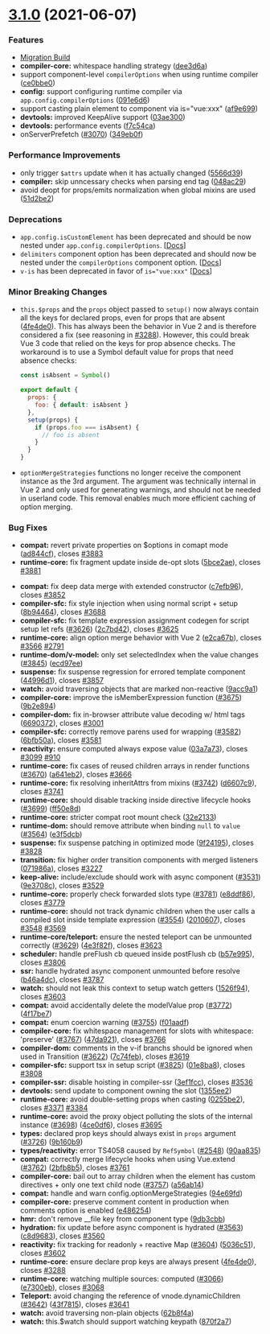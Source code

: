 # [3.1.0](https://github.com/vuejs/vue-next/compare/v3.1.0-beta.7...v3.1.0) (2021-06-07)

### Features

- [Migration Build](https://v3.vuejs.org/guide/migration/migration-build.html)
- **compiler-core:** whitespace handling strategy ([dee3d6a](https://github.com/vuejs/vue-next/commit/dee3d6ab8b4da6653d15eb148c51d9878007f6b6))
- support component-level `compilerOptions` when using runtime compiler ([ce0bbe0](https://github.com/vuejs/vue-next/commit/ce0bbe053abaf8ba18de8baf535e175048596ee5))
- **config:** support configuring runtime compiler via `app.config.compilerOptions` ([091e6d6](https://github.com/vuejs/vue-next/commit/091e6d67bfcc215227d78be578c68ead542481ad))
- support casting plain element to component via is="vue:xxx" ([af9e699](https://github.com/vuejs/vue-next/commit/af9e6999e1779f56b5cf827b97310d8e4e1fe5ec))
- **devtools:** improved KeepAlive support ([03ae300](https://github.com/vuejs/vue-next/commit/03ae3006e1e678ade4377cd10d206e8f7b4ad0cb))
- **devtools:** performance events ([f7c54ca](https://github.com/vuejs/vue-next/commit/f7c54caeb1dac69a26b79c98409e9633a7fe4bd3))
- onServerPrefetch ([#3070](https://github.com/vuejs/vue-next/issues/3070)) ([349eb0f](https://github.com/vuejs/vue-next/commit/349eb0f0ad78f9cb491278eb4c7f9fe0c2e78b79))

### Performance Improvements

- only trigger `$attrs` update when it has actually changed ([5566d39](https://github.com/vuejs/vue-next/commit/5566d39d467ebdd4e4234bc97d62600ff01ea28e))
- **compiler:** skip unncessary checks when parsing end tag ([048ac29](https://github.com/vuejs/vue-next/commit/048ac299f35709b25ae1bc1efa67d2abc53dbc3b))
- avoid deopt for props/emits normalization when global mixins are used ([51d2be2](https://github.com/vuejs/vue-next/commit/51d2be20386d4dc59006d31a1cc96676871027ce))

### Deprecations

- `app.config.isCustomElement` has been deprecated and should be now nested under `app.config.compilerOptions`. [[Docs](https://v3.vuejs.org/api/application-config.html#compileroptions)]
- `delimiters` component option has been deprecated and should now be nested under the `compilerOptions` component option. [[Docs](https://v3.vuejs.org/api/options-misc.html#compileroptions)]
- `v-is` has been deprecated in favor of `is="vue:xxx"` [[Docs](https://v3.vuejs.org/api/special-attributes.html#is)]

### Minor Breaking Changes

- `this.$props` and the `props` object passed to `setup()` now always contain all the keys for declared props, even for props that are absent ([4fe4de0](https://github.com/vuejs/vue-next/commit/4fe4de0a49ffc2461b0394e74674af38ff5e2a20)). This has always been the behavior in Vue 2 and is therefore considered a fix (see reasoning in [#3288](https://github.com/vuejs/vue-next/issues/3288)). However, this could break Vue 3 code that relied on the keys for prop absence checks. The workaround is to use a Symbol default value for props that need absence checks:

  ```js
  const isAbsent = Symbol()

  export default {
    props: {
      foo: { default: isAbsent }
    },
    setup(props) {
      if (props.foo === isAbsent) {
        // foo is absent
      }
    }
  }
  ```

- `optionMergeStrategies` functions no longer receive
  the component instance as the 3rd argument. The argument was technically
  internal in Vue 2 and only used for generating warnings, and should not
  be needed in userland code. This removal enables much more efficient
  caching of option merging.

### Bug Fixes

* **compat:** revert private properties on $options in comapt mode ([ad844cf](https://github.com/vuejs/vue-next/commit/ad844cf1e767137a713f715779969ffb94207c7a)), closes [#3883](https://github.com/vuejs/vue-next/issues/3883)
* **runtime-core:** fix fragment update inside de-opt slots ([5bce2ae](https://github.com/vuejs/vue-next/commit/5bce2ae723d43f23ccfac961f29b80fc870fba1f)), closes [#3881](https://github.com/vuejs/vue-next/issues/3881)
- **compat:** fix deep data merge with extended constructor ([c7efb96](https://github.com/vuejs/vue-next/commit/c7efb967ca5ab42ea2713331b8e53ae5c2746a78)), closes [#3852](https://github.com/vuejs/vue-next/issues/3852)
- **compiler-sfc:** fix style injection when using normal script + setup ([8b94464](https://github.com/vuejs/vue-next/commit/8b94464a3b9759a7a98c23efeafc7a9359c9807d)), closes [#3688](https://github.com/vuejs/vue-next/issues/3688)
- **compiler-sfc:** fix template expression assignment codegen for script setup let refs ([#3626](https://github.com/vuejs/vue-next/issues/3626)) ([2c7bd42](https://github.com/vuejs/vue-next/commit/2c7bd428011e027efa8f66487d2269c8dd79a2b0)), closes [#3625](https://github.com/vuejs/vue-next/issues/3625)
- **runtime-core:** align option merge behavior with Vue 2 ([e2ca67b](https://github.com/vuejs/vue-next/commit/e2ca67b59a4de57a9bce8d3394263ba493a35a39)), closes [#3566](https://github.com/vuejs/vue-next/issues/3566) [#2791](https://github.com/vuejs/vue-next/issues/2791)
- **runtime-dom/v-model:** only set selectedIndex when the value changes ([#3845](https://github.com/vuejs/vue-next/issues/3845)) ([ecd97ee](https://github.com/vuejs/vue-next/commit/ecd97ee6e465ec5c841d58d96833fece4e899785))
- **suspense:** fix suspense regression for errored template component ([44996d1](https://github.com/vuejs/vue-next/commit/44996d1a0a2de1bc6b3abfac6b2b8b3c969d4e01)), closes [#3857](https://github.com/vuejs/vue-next/issues/3857)
- **watch:** avoid traversing objects that are marked non-reactive ([9acc9a1](https://github.com/vuejs/vue-next/commit/9acc9a1fa838bdcdf673d2f7cc3f996b2b69ffbc))
- **compiler-core:** improve the isMemberExpression function ([#3675](https://github.com/vuejs/vue-next/issues/3675)) ([9b2e894](https://github.com/vuejs/vue-next/commit/9b2e8940176b3b75fa052b3c3e9eeaabc46a95e6))
- **compiler-dom:** fix in-browser attribute value decoding w/ html tags ([6690372](https://github.com/vuejs/vue-next/commit/669037277b03bb8e67f517faf2811a8668ea86d6)), closes [#3001](https://github.com/vuejs/vue-next/issues/3001)
- **compiler-sfc:** correctly remove parens used for wrapping ([#3582](https://github.com/vuejs/vue-next/issues/3582)) ([6bfb50a](https://github.com/vuejs/vue-next/commit/6bfb50aff98038a1f854ce24733f545eec2ee796)), closes [#3581](https://github.com/vuejs/vue-next/issues/3581)
- **reactivity:** ensure computed always expose value ([03a7a73](https://github.com/vuejs/vue-next/commit/03a7a73148a9e210a7889c7a2ecf925338735c70)), closes [#3099](https://github.com/vuejs/vue-next/issues/3099) [#910](https://github.com/vuejs/vue-next/issues/910)
- **runtime-core:** fix cases of reused children arrays in render functions ([#3670](https://github.com/vuejs/vue-next/issues/3670)) ([a641eb2](https://github.com/vuejs/vue-next/commit/a641eb201fe51620d50884b988f6fefc3e21a20b)), closes [#3666](https://github.com/vuejs/vue-next/issues/3666)
- **runtime-core:** fix resolving inheritAttrs from mixins ([#3742](https://github.com/vuejs/vue-next/issues/3742)) ([d6607c9](https://github.com/vuejs/vue-next/commit/d6607c9864376fbe17899f3d35fc7b097670a1b1)), closes [#3741](https://github.com/vuejs/vue-next/issues/3741)
- **runtime-core:** should disable tracking inside directive lifecycle hooks ([#3699](https://github.com/vuejs/vue-next/issues/3699)) ([ff50e8d](https://github.com/vuejs/vue-next/commit/ff50e8d78c033252c4ce7ffddb8069b3ddae5936))
- **runtime-core:** stricter compat root mount check ([32e2133](https://github.com/vuejs/vue-next/commit/32e21333dd1197a978cf42802729b2133bda5a0b))
- **runtime-dom:** should remove attribute when binding `null` to `value` ([#3564](https://github.com/vuejs/vue-next/issues/3564)) ([e3f5dcb](https://github.com/vuejs/vue-next/commit/e3f5dcb99bf42fed48d995438e459203dc3f6ed0))
- **suspense:** fix suspense patching in optimized mode ([9f24195](https://github.com/vuejs/vue-next/commit/9f24195d2ce24184ccdc5020793dd9423f0d3148)), closes [#3828](https://github.com/vuejs/vue-next/issues/3828)
- **transition:** fix higher order transition components with merged listeners ([071986a](https://github.com/vuejs/vue-next/commit/071986a2c6459fd99b91a48793a9ab6d6618b52d)), closes [#3227](https://github.com/vuejs/vue-next/issues/3227)
- **keep-alive:** include/exclude should work with async component ([#3531](https://github.com/vuejs/vue-next/issues/3531)) ([9e3708c](https://github.com/vuejs/vue-next/commit/9e3708ca754c0ecd66dbb45984f8d103772bd55c)), closes [#3529](https://github.com/vuejs/vue-next/issues/3529)
- **runtime-core:** properly check forwarded slots type ([#3781](https://github.com/vuejs/vue-next/issues/3781)) ([e8ddf86](https://github.com/vuejs/vue-next/commit/e8ddf8608021785c7b1b6f4211c633b40f26ddfc)), closes [#3779](https://github.com/vuejs/vue-next/issues/3779)
- **runtime-core:** should not track dynamic children when the user calls a compiled slot inside template expression ([#3554](https://github.com/vuejs/vue-next/issues/3554)) ([2010607](https://github.com/vuejs/vue-next/commit/201060717d4498b4b7933bf8a8513866ab9347e4)), closes [#3548](https://github.com/vuejs/vue-next/issues/3548) [#3569](https://github.com/vuejs/vue-next/issues/3569)
- **runtime-core/teleport:** ensure the nested teleport can be unmounted correctly ([#3629](https://github.com/vuejs/vue-next/issues/3629)) ([4e3f82f](https://github.com/vuejs/vue-next/commit/4e3f82f6835472650741896e19fbdc116d86d1eb)), closes [#3623](https://github.com/vuejs/vue-next/issues/3623)
- **scheduler:** handle preFlush cb queued inside postFlush cb ([b57e995](https://github.com/vuejs/vue-next/commit/b57e995edd29eff685aeaf40712e0e029073d1cb)), closes [#3806](https://github.com/vuejs/vue-next/issues/3806)
- **ssr:** handle hydrated async component unmounted before resolve ([b46a4dc](https://github.com/vuejs/vue-next/commit/b46a4dccf656280f9905e1bdc47022cb01c062c3)), closes [#3787](https://github.com/vuejs/vue-next/issues/3787)
- **watch:** should not leak this context to setup watch getters ([1526f94](https://github.com/vuejs/vue-next/commit/1526f94edf023899490d7c58afcf36b051e25b6c)), closes [#3603](https://github.com/vuejs/vue-next/issues/3603)
- **compat:** avoid accidentally delete the modelValue prop ([#3772](https://github.com/vuejs/vue-next/issues/3772)) ([4f17be7](https://github.com/vuejs/vue-next/commit/4f17be7b1ce4872ded085a36b95c1897d8c1f299))
- **compat:** enum coercion warning ([#3755](https://github.com/vuejs/vue-next/issues/3755)) ([f01aadf](https://github.com/vuejs/vue-next/commit/f01aadf2a16a7bef422eb039d7b157bef9ad32fc))
- **compiler-core:** fix whitespace management for slots with whitespace: 'preserve' ([#3767](https://github.com/vuejs/vue-next/issues/3767)) ([47da921](https://github.com/vuejs/vue-next/commit/47da92146c9fb3fa6b1e250e064ca49b74d815e4)), closes [#3766](https://github.com/vuejs/vue-next/issues/3766)
- **compiler-dom:** comments in the v-if branchs should be ignored when used in Transition ([#3622](https://github.com/vuejs/vue-next/issues/3622)) ([7c74feb](https://github.com/vuejs/vue-next/commit/7c74feb3dc6beae7ff3ad22193be3b5a0f4d8aac)), closes [#3619](https://github.com/vuejs/vue-next/issues/3619)
- **compiler-sfc:** support tsx in setup script ([#3825](https://github.com/vuejs/vue-next/issues/3825)) ([01e8ba8](https://github.com/vuejs/vue-next/commit/01e8ba8f873afe3857a23fb68b44fdc057e31781)), closes [#3808](https://github.com/vuejs/vue-next/issues/3808)
- **compiler-ssr:** disable hoisting in compiler-ssr ([3ef1fcc](https://github.com/vuejs/vue-next/commit/3ef1fcc8590da186664197a0a82e7856011c1693)), closes [#3536](https://github.com/vuejs/vue-next/issues/3536)
- **devtools:** send update to component owning the slot ([1355ee2](https://github.com/vuejs/vue-next/commit/1355ee27a65d466bfe8f3a7ba99aa2213e25bc50))
- **runtime-core:** avoid double-setting props when casting ([0255be2](https://github.com/vuejs/vue-next/commit/0255be2f4b3581bfdf4af9368dcd6c1a27a5ee03)), closes [#3371](https://github.com/vuejs/vue-next/issues/3371) [#3384](https://github.com/vuejs/vue-next/issues/3384)
- **runtime-core:** avoid the proxy object polluting the slots of the internal instance ([#3698](https://github.com/vuejs/vue-next/issues/3698)) ([4ce0df6](https://github.com/vuejs/vue-next/commit/4ce0df6ef1a31ee45402e61e01777e3836b2c223)), closes [#3695](https://github.com/vuejs/vue-next/issues/3695)
- **types:** declared prop keys should always exist in `props` argument ([#3726](https://github.com/vuejs/vue-next/issues/3726)) ([9b160b9](https://github.com/vuejs/vue-next/commit/9b160b940555abb6b6ce722fddbd9649ee196f7b))
- **types/reactivity:** error TS4058 caused by `RefSymbol` ([#2548](https://github.com/vuejs/vue-next/issues/2548)) ([90aa835](https://github.com/vuejs/vue-next/commit/90aa8358129f25826bfc4c234325c1442aef8d55))
- **compat:** correctly merge lifecycle hooks when using Vue.extend ([#3762](https://github.com/vuejs/vue-next/issues/3762)) ([2bfb8b5](https://github.com/vuejs/vue-next/commit/2bfb8b574d39a20a0e4da2ff4f2c007680ee2038)), closes [#3761](https://github.com/vuejs/vue-next/issues/3761)
- **compiler-core:** bail out to array children when the element has custom directives + only one text child node ([#3757](https://github.com/vuejs/vue-next/issues/3757)) ([a56ab14](https://github.com/vuejs/vue-next/commit/a56ab148fd1f2702e699d31cdc854800c8283fde))
- **compat:** handle and warn config.optionMergeStrategies ([94e69fd](https://github.com/vuejs/vue-next/commit/94e69fd3896214da6ff8b9fb09ad942c598053c7))
- **compiler-core:** preserve comment content in production when comments option is enabled ([e486254](https://github.com/vuejs/vue-next/commit/e4862544310a4187dfc8b3a49944700888bb60e3))
- **hmr:** don't remove \_\_file key from component type ([9db3cbb](https://github.com/vuejs/vue-next/commit/9db3cbbfc1a072675a8d0e53edf3869af115dc60))
- **hydration:** fix update before async component is hydrated ([#3563](https://github.com/vuejs/vue-next/issues/3563)) ([c8d9683](https://github.com/vuejs/vue-next/commit/c8d96837b871d7ad34cd73b4669338be5fdd59fd)), closes [#3560](https://github.com/vuejs/vue-next/issues/3560)
- **reactivity:** fix tracking for readonly + reactive Map ([#3604](https://github.com/vuejs/vue-next/issues/3604)) ([5036c51](https://github.com/vuejs/vue-next/commit/5036c51cb78435c145ffea5e82cd620d0d056ff7)), closes [#3602](https://github.com/vuejs/vue-next/issues/3602)
- **runtime-core:** ensure declare prop keys are always present ([4fe4de0](https://github.com/vuejs/vue-next/commit/4fe4de0a49ffc2461b0394e74674af38ff5e2a20)), closes [#3288](https://github.com/vuejs/vue-next/issues/3288)
- **runtime-core:** watching multiple sources: computed ([#3066](https://github.com/vuejs/vue-next/issues/3066)) ([e7300eb](https://github.com/vuejs/vue-next/commit/e7300eb47960a153311d568d7976ac5256eb6297)), closes [#3068](https://github.com/vuejs/vue-next/issues/3068)
- **Teleport:** avoid changing the reference of vnode.dynamicChildren ([#3642](https://github.com/vuejs/vue-next/issues/3642)) ([43f7815](https://github.com/vuejs/vue-next/commit/43f78151bfdff2103a9be25e66e3f3be68d03a08)), closes [#3641](https://github.com/vuejs/vue-next/issues/3641)
- **watch:** avoid traversing non-plain objects ([62b8f4a](https://github.com/vuejs/vue-next/commit/62b8f4a39ca56b48a8c8fdf7e200cb80735e16ae))
- **watch:** this.$watch should support watching keypath ([870f2a7](https://github.com/vuejs/vue-next/commit/870f2a7ba35245fd8c008d2ff666ea130a7e4704))